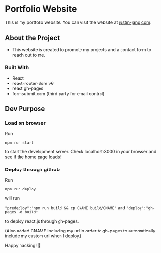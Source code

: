 # Portfolio Website

This is my portfolio website. You can visit the website at [justin-jang.com](https://justin-jang.com).

## About the Project

- This website is created to promote my projects and a contact form to reach out to me.

### Built With

- React
- react-router-dom v6
- react gh-pages
- formsubmit.com (third party for email control)

## Dev Purpose

### Load on browser

Run

```
npm run start
```

to start the development server.
Check localhost:3000 in your browser and see if the home page loads!

### Deploy through github

Run

```
npm run deploy
```

will run

`"predeploy":"npm run build && cp CNAME build/CNAME"`
and
`"deploy":"gh-pages -d build"`

to deploy react.js through gh-pages.

(Also added CNAME including my url in order to gh-pages to automatically include my custom url when I deploy.)

Happy hacking! 💃
